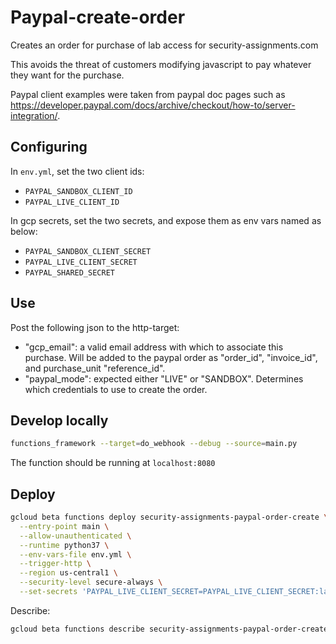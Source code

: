 # Paypal-create-order

Creates an order for purchase of lab access for security-assignments.com

This avoids the threat of customers modifying javascript to pay whatever they
want for the purchase.

Paypal client examples were taken from paypal doc pages such as
<https://developer.paypal.com/docs/archive/checkout/how-to/server-integration/>.


## Configuring

In `env.yml`, set the two client ids:
* `PAYPAL_SANDBOX_CLIENT_ID`
* `PAYPAL_LIVE_CLIENT_ID`

In gcp secrets, set the two secrets, and expose them as env vars named as below:

* `PAYPAL_SANDBOX_CLIENT_SECRET`
* `PAYPAL_LIVE_CLIENT_SECRET`
* `PAYPAL_SHARED_SECRET`


## Use

Post the following json to the http-target:

- "gcp_email": a valid email address with which to associate this purchase. Will
  be added to the paypal order as "order_id", "invoice_id", and purchase_unit
  "reference_id".
- "paypal_mode": expected either "LIVE" or "SANDBOX". Determines which
  credentials to use to create the order.


## Develop locally

```bash
functions_framework --target=do_webhook --debug --source=main.py
```

The function should be running at `localhost:8080`


## Deploy

```bash
gcloud beta functions deploy security-assignments-paypal-order-create \
  --entry-point main \
  --allow-unauthenticated \
  --runtime python37 \
  --env-vars-file env.yml \
  --trigger-http \
  --region us-central1 \
  --security-level secure-always \
  --set-secrets 'PAYPAL_LIVE_CLIENT_SECRET=PAYPAL_LIVE_CLIENT_SECRET:latest,PAYPAL_SANDBOX_CLIENT_SECRET=PAYPAL_SANDBOX_CLIENT_SECRET:latest,PAYPAL_SHARED_SECRET=PAYPAL_SHARED_SECRET:latest'
```


Describe:

```bash
gcloud beta functions describe security-assignments-paypal-order-create
```
